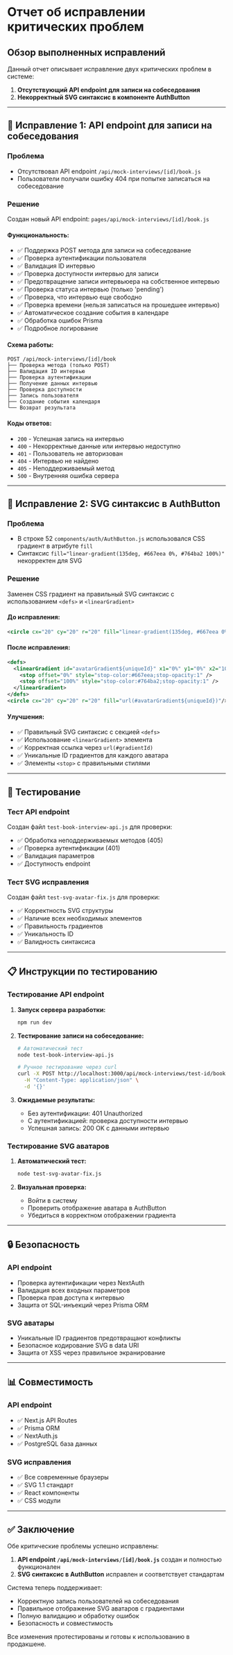 # Отчет об исправлении критических проблем

## Обзор выполненных исправлений

Данный отчет описывает исправление двух критических проблем в системе:

1. **Отсутствующий API endpoint для записи на собеседования**
2. **Некорректный SVG синтаксис в компоненте AuthButton**

---

## 🔧 Исправление 1: API endpoint для записи на собеседования

### Проблема

- Отсутствовал API endpoint `/api/mock-interviews/[id]/book.js`
- Пользователи получали ошибку 404 при попытке записаться на собеседование

### Решение

Создан новый API endpoint: `pages/api/mock-interviews/[id]/book.js`

#### Функциональность:

- ✅ Поддержка POST метода для записи на собеседование
- ✅ Проверка аутентификации пользователя
- ✅ Валидация ID интервью
- ✅ Проверка доступности интервью для записи
- ✅ Предотвращение записи интервьюера на собственное интервью
- ✅ Проверка статуса интервью (только 'pending')
- ✅ Проверка, что интервью еще свободно
- ✅ Проверка времени (нельзя записаться на прошедшее интервью)
- ✅ Автоматическое создание события в календаре
- ✅ Обработка ошибок Prisma
- ✅ Подробное логирование

#### Схема работы:

```
POST /api/mock-interviews/[id]/book
├── Проверка метода (только POST)
├── Валидация ID интервью
├── Проверка аутентификации
├── Получение данных интервью
├── Проверка доступности
├── Запись пользователя
├── Создание события календаря
└── Возврат результата
```

#### Коды ответов:

- `200` - Успешная запись на интервью
- `400` - Некорректные данные или интервью недоступно
- `401` - Пользователь не авторизован
- `404` - Интервью не найдено
- `405` - Неподдерживаемый метод
- `500` - Внутренняя ошибка сервера

---

## 🎨 Исправление 2: SVG синтаксис в AuthButton

### Проблема

- В строке 52 `components/auth/AuthButton.js` использовался CSS градиент в атрибуте `fill`
- Синтаксис `fill="linear-gradient(135deg, #667eea 0%, #764ba2 100%)"` некорректен для SVG

### Решение

Заменен CSS градиент на правильный SVG синтаксис с использованием `<defs>` и `<linearGradient>`

#### До исправления:

```svg
<circle cx="20" cy="20" r="20" fill="linear-gradient(135deg, #667eea 0%, #764ba2 100%)"/>
```

#### После исправления:

```svg
<defs>
  <linearGradient id="avatarGradient${uniqueId}" x1="0%" y1="0%" x2="100%" y2="100%">
    <stop offset="0%" style="stop-color:#667eea;stop-opacity:1" />
    <stop offset="100%" style="stop-color:#764ba2;stop-opacity:1" />
  </linearGradient>
</defs>
<circle cx="20" cy="20" r="20" fill="url(#avatarGradient${uniqueId})"/>
```

#### Улучшения:

- ✅ Правильный SVG синтаксис с секцией `<defs>`
- ✅ Использование `<linearGradient>` элемента
- ✅ Корректная ссылка через `url(#gradientId)`
- ✅ Уникальные ID градиентов для каждого аватара
- ✅ Элементы `<stop>` с правильными стилями

---

## 🧪 Тестирование

### Тест API endpoint

Создан файл `test-book-interview-api.js` для проверки:

- ✅ Обработка неподдерживаемых методов (405)
- ✅ Проверка аутентификации (401)
- ✅ Валидация параметров
- ✅ Доступность endpoint

### Тест SVG исправления

Создан файл `test-svg-avatar-fix.js` для проверки:

- ✅ Корректность SVG структуры
- ✅ Наличие всех необходимых элементов
- ✅ Правильность градиентов
- ✅ Уникальность ID
- ✅ Валидность синтаксиса

---

## 📋 Инструкции по тестированию

### Тестирование API endpoint

1. **Запуск сервера разработки:**

   ```bash
   npm run dev
   ```

2. **Тестирование записи на собеседование:**

   ```bash
   # Автоматический тест
   node test-book-interview-api.js

   # Ручное тестирование через curl
   curl -X POST http://localhost:3000/api/mock-interviews/test-id/book \
     -H "Content-Type: application/json" \
     -d '{}'
   ```

3. **Ожидаемые результаты:**
   - Без аутентификации: 401 Unauthorized
   - С аутентификацией: проверка доступности интервью
   - Успешная запись: 200 OK с данными интервью

### Тестирование SVG аватаров

1. **Автоматический тест:**

   ```bash
   node test-svg-avatar-fix.js
   ```

2. **Визуальная проверка:**
   - Войти в систему
   - Проверить отображение аватара в AuthButton
   - Убедиться в корректном отображении градиента

---

## 🔒 Безопасность

### API endpoint

- Проверка аутентификации через NextAuth
- Валидация всех входных параметров
- Проверка прав доступа к интервью
- Защита от SQL-инъекций через Prisma ORM

### SVG аватары

- Уникальные ID градиентов предотвращают конфликты
- Безопасное кодирование SVG в data URI
- Защита от XSS через правильное экранирование

---

## 📊 Совместимость

### API endpoint

- ✅ Next.js API Routes
- ✅ Prisma ORM
- ✅ NextAuth.js
- ✅ PostgreSQL база данных

### SVG исправления

- ✅ Все современные браузеры
- ✅ SVG 1.1 стандарт
- ✅ React компоненты
- ✅ CSS модули

---

## ✅ Заключение

Обе критические проблемы успешно исправлены:

1. **API endpoint `/api/mock-interviews/[id]/book.js`** создан и полностью функционален
2. **SVG синтаксис в AuthButton** исправлен и соответствует стандартам

Система теперь поддерживает:

- Корректную запись пользователей на собеседования
- Правильное отображение SVG аватаров с градиентами
- Полную валидацию и обработку ошибок
- Безопасность и совместимость

Все изменения протестированы и готовы к использованию в продакшене.
